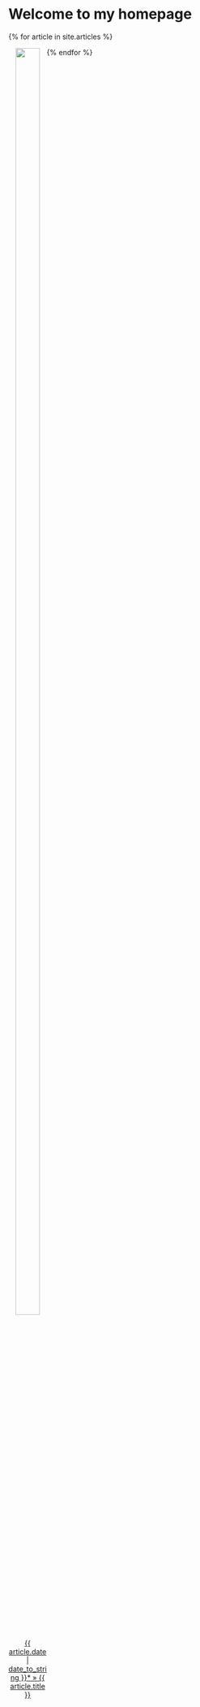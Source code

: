 # Welcome to my homepage

{% for article in site.articles %}
<div style="float:left; text-align: center; max-width:20mm">
  <img src="{{ article.url }}.png" width="80%" style="text-align: center">
  <p><a href="{{ article.url }}">{{ article.date | date_to_string }}* » {{ article.title }}</a></p>
</div>
{% endfor %}
